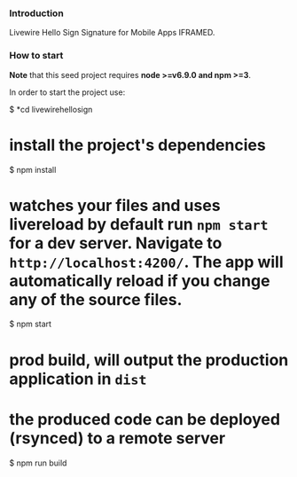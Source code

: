 ### Introduction
Livewire Hello Sign Signature for Mobile Apps IFRAMED.

### How to start

**Note** that this seed project requires **node >=v6.9.0 and npm >=3**.

In order to start the project use:

$ *cd livewirehellosign
# install the project's dependencies
$ npm install
# watches your files and uses livereload by default run `npm start` for a dev server. Navigate to `http://localhost:4200/`. The app will automatically reload if you change any of the source files.
$ npm start
# prod build, will output the production application in `dist`
# the produced code can be deployed (rsynced) to a remote server
$ npm run build
```